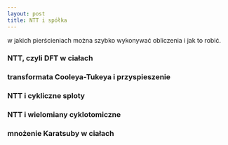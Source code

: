 ```yaml
---
layout: post
title: NTT i spółka
---
```


w jakich pierścieniach można szybko wykonywać obliczenia i jak to robić.


### NTT, czyli DFT w ciałach

### transformata Cooleya-Tukeya i przyspieszenie

### NTT i cykliczne sploty

### NTT i wielomiany cyklotomiczne

### mnożenie Karatsuby w ciałach
